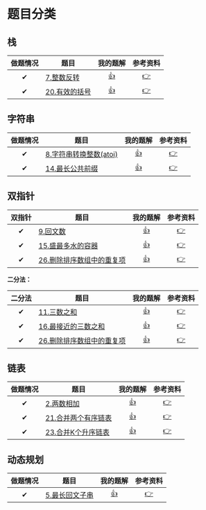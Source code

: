 # 题目分类
## 栈
<!-- 
❌
✔ -->

做题情况 |题目 | 我的题解 | 参考资料
 :-: | - | :-: | :-:
✔ |[7.整数反转](https://leetcode-cn.com/problems/reverse-integer/) | [👍](Solutions/7.整数反转.md) | [👉](Solutions/7.整数反转.md)
✔ |[20.有效的括号](https://leetcode-cn.com/problems/valid-parentheses/) | [👍](Solutions/20.有效的括号) | [👉](Solutions/20.有效的括号) 

## 字符串

做题情况 |题目 | 我的题解 | 参考资料
 :-: | - | :-: | :-:
✔ |[8.字符串转换整数(atoi)](https://leetcode-cn.com/problems/string-to-integer-atoi/) | [👍](Solutions/8.字符串转换整数.md) | [👉](Solutions/8.字符串转换整数.md)
✔ |[14.最长公共前缀](https://leetcode-cn.com/problems/longest-common-prefix/) | [👍](Solutions/14.最长公共前缀.md) | [👉](Solutions/14.最长公共前缀.md) 

## 双指针

双指针 |题目 | 我的题解 | 参考资料
 :-: | - | :-: | :-:
✔ | [9.回文数](https://leetcode-cn.com/problems/palindrome-number/) | [👍](Solutions/9.回文数.md) | [👉](Solutions/9.回文数.md)
✔ |[15.盛最多水的容器](https://leetcode-cn.com/problems/container-with-most-water/) | [👍](Solutions/15.盛最多水的容器.md) | [👉](Solutions/15.盛最多水的容器.md) 
✔ |[26.删除排序数组中的重复项](https://leetcode-cn.com/problems/remove-duplicates-from-sorted-array/) | [👍](Solutions/26.删除排序数组中的重复项.md) | [👉](Solutions/26.删除排序数组中的重复项.md) 

**二分法：**

二分法 |题目 | 我的题解 | 参考资料
 :-: | - | :-: | :-:
✔ | [11.三数之和](https://leetcode-cn.com/problems/3sum/) | [👍](Solutions/11.三数之和.md) | [👉](Solutions/11.三数之和.md)
✔ |[16.最接近的三数之和](https://leetcode-cn.com/problems/3sum-closest/) | [👍](Solutions/16.最接近的三数之和.md) | [👉](Solutions/16.最接近的三数之和.md) 
✔ |[26.删除排序数组中的重复项](https://leetcode-cn.com/problems/search-in-rotated-sorted-array/) | [👍](Solutions/33.搜索旋转排序数组.md) | [👉](Solutions/33.搜索旋转排序数组.md) 

## 链表

做题情况 |题目 | 我的题解 | 参考资料
 :-: | - | :-: | :-:
✔ | [2.两数相加](https://leetcode-cn.com/problems/add-two-numbers/) | [👍](Solutions/2.两数相加.md) | [👉](Solutions/2.两数相加.md)
✔ |[21.合并两个有序链表](https://leetcode-cn.com/problems/merge-two-sorted-lists/) | [👍](Solutions/21.合并两个有序链表.md) | [👉](Solutions/21.合并两个有序链表.md) 
✔ |[23.合并K个升序链表](https://leetcode-cn.com/problems/merge-k-sorted-lists/) | [👍](Solutions/23.合并K个升序链表.md) | [👉](Solutions/23.合并K个升序链表.md) 

## 动态规划

做题情况 |题目 | 我的题解 | 参考资料
 :-: | - | :-: | :-:
✔ | [5.最长回文子串](https://leetcode-cn.com/problems/longest-palindromic-substring/) | [👍](Solutions/5.最长回文子串.md) | [👉](Solutions/5.最长回文子串.md)